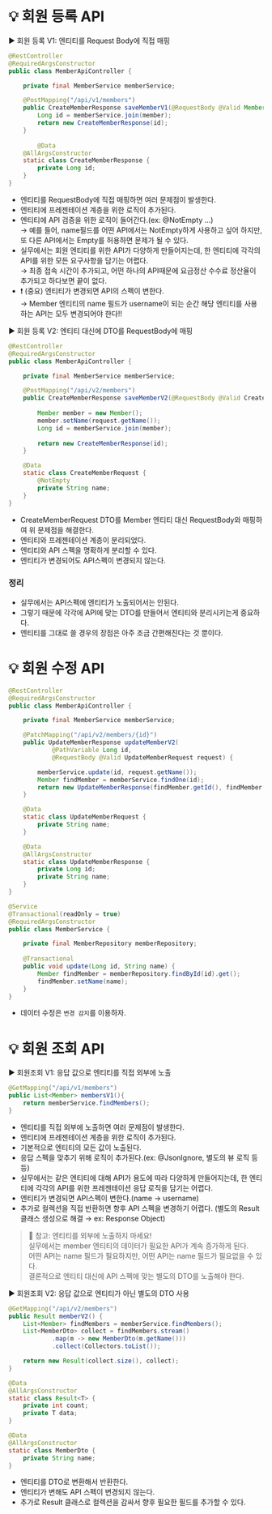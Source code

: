 # 💡 회원 등록 API
▶️ 회원 등록 V1: 엔티티를 Request Body에 직접 매핑
```java
@RestController
@RequiredArgsConstructor
public class MemberApiController {

    private final MemberService memberService;

    @PostMapping("/api/v1/members")
    public CreateMemberResponse saveMemberV1(@RequestBody @Valid Member member) {
        Long id = memberService.join(member);
        return new CreateMemberResponse(id);
    }
    
		@Data
    @AllArgsConstructor
    static class CreateMemberResponse {
        private Long id;
    }
}
```
* 엔티티를 RequestBody에 직접 매핑하면 여러 문제점이 발생한다.
* 엔티티에 프레젠테이션 계층을 위한 로직이 추가된다. 
* 엔티티에 API 검증을 위한 로직이 들어간다.(ex: @NotEmpty ...)   
  → 예를 들어, name필드를 어떤 API에서는 NotEmpty하게 사용하고 싶어 하지만, 또 다른 API에서는 Empty를 허용하면 문제가 될 수 있다.
* 실무에서는 회원 엔티티를 위한 API가 다양하게 만들어지는데,  한 엔티티에 각각의 API를 위한 모든 요구사항을 담기는 어렵다.  
  → 최종 접속 시간이 추가되고, 어떤 하나의 API때문에 요금정산 수수료 정산율이 추가되고 하다보면 끝이 없다. 
* ❗ (중요) 엔티티가 변경되면 API의 스펙이 변한다.  
  → Member 엔티티의 name 필드가 username이 되는 순간 해당 엔티티를 사용하는 API는 모두 변경되어야 한다!!
  
▶️ 회원 등록 V2: 엔티티 대신에 DTO를 RequestBody에 매핑
```java
@RestController
@RequiredArgsConstructor
public class MemberApiController {

    private final MemberService memberService;

    @PostMapping("/api/v2/members")
    public CreateMemberResponse saveMemberV2(@RequestBody @Valid CreateMemberRequest request) {
    
        Member member = new Member();
        member.setName(request.getName());
        Long id = memberService.join(member);
        
        return new CreateMemberResponse(id);
    }

    @Data
    static class CreateMemberRequest {
        @NotEmpty
        private String name;
    }
}
```
* CreateMemberRequest DTO를 Member 엔티티 대신 RequestBody와 매핑하여 위 문제점을 해결한다.
* 엔티티와 프레젠테이션 계층이 분리되었다.
* 엔티티와 API 스펙을 명확하게 분리할 수 있다.
* 엔티티가 변경되어도 API스펙이 변경되지 않는다. 

### 정리
* 실무에서는 API스펙에 엔티티가 노출되어서는 안된다.  
* 그렇기 때문에 각각에 API에 맞는 DTO를 만들어서 엔티티와 분리시키는게 중요하다.
* 엔티티를 그대로 쓸 경우의 장점은 아주 조금 간편해진다는 것 뿐이다.

# 💡 회원 수정 API
```java
@RestController
@RequiredArgsConstructor
public class MemberApiController {

    private final MemberService memberService;

    @PatchMapping("/api/v2/members/{id}")
    public UpdateMemberResponse updateMemberV2(
            @PathVariable Long id,
            @RequestBody @Valid UpdateMemberRequest request) {

        memberService.update(id, request.getName());
        Member findMember = memberService.findOne(id);
        return new UpdateMemberResponse(findMember.getId(), findMember.getName());
    }

    @Data
    static class UpdateMemberRequest {
        private String name;
    }

    @Data
    @AllArgsConstructor
    static class UpdateMemberResponse {
        private Long id;
        private String name;
    }
}
```
```java
@Service
@Transactional(readOnly = true)
@RequiredArgsConstructor
public class MemberService {

    private final MemberRepository memberRepository;
    
    @Transactional
    public void update(Long id, String name) {
        Member findMember = memberRepository.findById(id).get();
        findMember.setName(name);
    }
}
```
* 데이터 수정은 `변경 감지`를 이용하자.

# 💡 회원 조회 API
▶️ 회원조회 V1: 응답 값으로 엔티티를 직접 외부에 노출
```java
@GetMapping("/api/v1/members")
public List<Member> membersV1(){
    return memberService.findMembers();
}
```
* 엔티티를 직접 외부에 노출하면 여러 문제점이 발생한다.
* 엔티티에 프레젠테이션 계층을 위한 로직이 추가된다.
* 기본적으로 엔티티의 모든 값이 노출된다.
* 응답 스펙을 맞추기 위해 로직이 추가된다.(ex: @JsonIgnore, 별도의 뷰 로직 등등)
* 실무에서는 같은 엔티티에 대해 API가 용도에 따라 다양하게 만들어지는데, 한 엔티티에 각각의 API를 위한 프레젠테이션 응답 로직을 담기는 어렵다.
* 엔티티가 변경되면 API스펙이 변한다.(name → username) 
* 추가로 컬렉션을 직접 반환하면 항후 API 스펙을 변경하기 어렵다. (별도의 Result클래스 생성으로 해결 → ex: Response Object)

> 📌 참고: 엔티티를 외부에 노출하지 마세요!   
> 실무에서는 member 엔티티의 데이터가 필요한 API가 계속 증가하게 된다.   
> 어떤 API는 name 필드가 필요하지만, 어떤 API는 name 필드가 필요없을 수 있다.   
> 결론적으로 엔티티 대신에 API 스펙에 맞는 별도의 DTO를 노출해야 한다.

▶️ 회원조회 V2: 응답 값으로 엔티티가 아닌 별도의 DTO 사용
```java
@GetMapping("/api/v2/members")
public Result memberV2() {
    List<Member> findMembers = memberService.findMembers();
    List<MemberDto> collect = findMembers.stream()
            .map(m -> new MemberDto(m.getName()))
            .collect(Collectors.toList());

    return new Result(collect.size(), collect);
}

@Data
@AllArgsConstructor
static class Result<T> {
    private int count;
    private T data;
}

@Data
@AllArgsConstructor
static class MemberDto {
    private String name;
}
```
* 엔티티를 DTO로 변환해서 반환한다.
* 엔티티가 변해도 API 스펙이 변경되지 않는다.
* 추가로 Result 클래스로 컬렉션을 감싸서 향후 필요한 필드를 추가할 수 있다.
